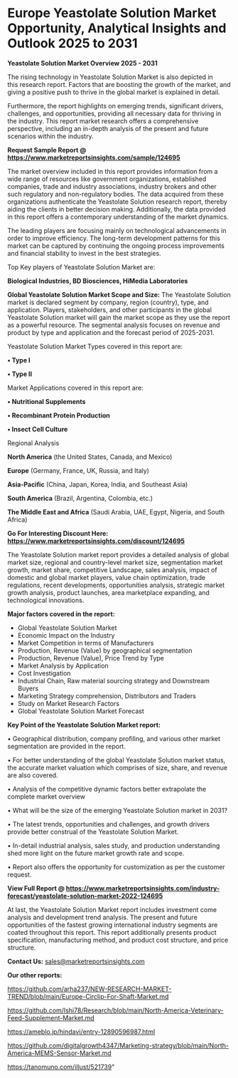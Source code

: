 # Europe Yeastolate Solution Market Opportunity, Analytical Insights and Outlook 2025 to 2031

<Strong> Yeastolate Solution Market Overview 2025 - 2031</strong>

The rising technology in Yeastolate Solution Market is also depicted in this research report. Factors that are boosting the growth of the market, and giving a positive push to thrive in the global market is explained in detail.

Furthermore, the report highlights on emerging trends, significant drivers, challenges, and opportunities, providing all necessary data for thriving in the industry. This report market research offers a comprehensive perspective, including an in-depth analysis of the present and future scenarios within the industry.

<strong>Request Sample Report @ <a href=https://www.marketreportsinsights.com/sample/124695>https://www.marketreportsinsights.com/sample/124695</a></strong>

The market overview included in this report provides information from a wide range of resources like government organizations, established companies, trade and industry associations, industry brokers and other such regulatory and non-regulatory bodies. The data acquired from these organizations authenticate the Yeastolate Solution research report, thereby aiding the clients in better decision making. Additionally, the data provided in this report offers a contemporary understanding of the market dynamics.

The leading players are focusing mainly on technological advancements in order to improve efficiency. The long-term development patterns for this market can be captured by continuing the ongoing process improvements and financial stability to invest in the best strategies.

Top Key players of Yeastolate Solution Market are:

<strong>Biological Industries, BD Biosciences, HiMedia Laboratories</strong>

<strong><b>Global Yeastolate Solution Market Scope and Size:</b></strong>
The Yeastolate Solution market is declared segment by company, region (country), type, and application. Players, stakeholders, and other participants in the global Yeastolate Solution market will gain the market scope as they use the report as a powerful resource. The segmental analysis focuses on revenue and product by type and application and the forecast period of 2025-2031.

Yeastolate Solution Market Types covered in this report are:

<strong>• Type I

• Type II</strong>

Market Applications covered in this report are:

<strong>• Nutritional Supplements

• Recombinant Protein Production

• Insect Cell Culture</strong> 

Regional Analysis

<strong>North America</strong> (the United States, Canada, and Mexico)

<strong>Europe</strong> (Germany, France, UK, Russia, and Italy)

<strong>Asia-Pacific</strong> (China, Japan, Korea, India, and Southeast Asia)

<strong>South America</strong> (Brazil, Argentina, Colombia, etc.)

<strong>The Middle East and Africa</strong> (Saudi Arabia, UAE, Egypt, Nigeria, and South Africa)

<strong>Go For Interesting Discount Here: <a href=https://www.marketreportsinsights.com/discount/124695>https://www.marketreportsinsights.com/discount/124695</a></strong>

The Yeastolate Solution market report provides a detailed analysis of global market size, regional and country-level market size, segmentation market growth, market share, competitive Landscape, sales analysis, impact of domestic and global market players, value chain optimization, trade regulations, recent developments, opportunities analysis, strategic market growth analysis, product launches, area marketplace expanding, and technological innovations.

<strong><b>Major factors covered in the report:</b></strong>
<ul>
  <li>Global Yeastolate Solution Market </li>
  <li>Economic Impact on the Industry</li>
  <li>Market Competition in terms of Manufacturers</li>
  <li>Production, Revenue (Value) by geographical segmentation</li>
  <li>Production, Revenue (Value), Price Trend by Type</li>
  <li>Market Analysis by Application</li>
  <li>Cost Investigation</li>
  <li>Industrial Chain, Raw material sourcing strategy and Downstream Buyers</li>
  <li>Marketing Strategy comprehension, Distributors and Traders</li>
  <li>Study on Market Research Factors</li>
  <li>Global Yeastolate Solution Market Forecast</li>
</ul>

<strong><b>Key Point of the Yeastolate Solution Market report:</b></strong>

• Geographical distribution, company profiling, and various other market segmentation are provided in the report.

• For better understanding of the global Yeastolate Solution market status, the accurate market valuation which comprises of size, share, and revenue are also covered.

• Analysis of the competitive dynamic factors better extrapolate the complete market overview

• What will be the size of the emerging Yeastolate Solution market in 2031?

• The latest trends, opportunities and challenges, and growth drivers provide better construal of the Yeastolate Solution Market.

• In-detail industrial analysis, sales study, and production understanding shed more light on the future market growth rate and scope.

• Report also offers the opportunity for customization as per the customer request.

<strong><b>View Full Report @ <a href=https://www.marketreportsinsights.com/industry-forecast/yeastolate-solution-market-2022-124695>https://www.marketreportsinsights.com/industry-forecast/yeastolate-solution-market-2022-124695</a></b></strong>


At last, the Yeastolate Solution Market report includes investment come analysis and development trend analysis. The present and future opportunities of the fastest growing international industry segments are coated throughout this report. This report additionally presents product specification, manufacturing method, and product cost structure, and price structure.

<strong>Contact Us:</strong>
sales@marketreportsinsights.com

<strong>Our other reports:</strong>

<a href=https://github.com/arha237/NEW-RESEARCH-MARKET-TREND/blob/main/Europe-Circlip-For-Shaft-Market.md>https://github.com/arha237/NEW-RESEARCH-MARKET-TREND/blob/main/Europe-Circlip-For-Shaft-Market.md</a>

<a href=https://github.com/Ishi78/Research/blob/main/North-America-Veterinary-Feed-Supplement-Market.md>https://github.com/Ishi78/Research/blob/main/North-America-Veterinary-Feed-Supplement-Market.md</a>

<a href=https://ameblo.jp/hindavi/entry-12890596987.html>https://ameblo.jp/hindavi/entry-12890596987.html</a>

<a href=https://github.com/digitalgrowth4347/Marketing-strategy/blob/main/North-America-MEMS-Sensor-Market.md>https://github.com/digitalgrowth4347/Marketing-strategy/blob/main/North-America-MEMS-Sensor-Market.md</a>

<a href=https://tanomuno.com/illust/521739>https://tanomuno.com/illust/521739</a>"
